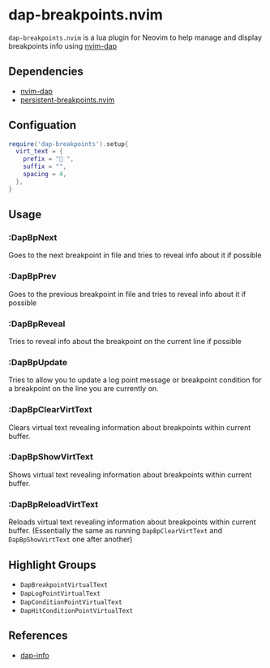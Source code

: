 # dap-breakpoints.nvim

`dap-breakpoints.nvim` is a lua plugin for Neovim to help manage and display breakpoints info using [nvim-dap](https://github.com/mfussenegger/nvim-dap)

## Dependencies

- [nvim-dap](https://github.com/mfussenegger/nvim-dap)
- [persistent-breakpoints.nvim](https://github.com/Weissle/persistent-breakpoints.nvim)

## Configuation

```lua
require('dap-breakpoints').setup{
  virt_text = {
    prefix = "󰻂 ",
    suffix = "",
    spacing = 4,
  },
}
```

## Usage

### :DapBpNext

Goes to the next breakpoint in file and tries to reveal info about it if possible

### :DapBpPrev

Goes to the previous breakpoint in file and tries to reveal info about it if possible

### :DapBpReveal

Tries to reveal info about the breakpoint on the current line if possible

### :DapBpUpdate

Tries to allow you to update a log point message or breakpoint condition for a breakpoint on the line you are currently on.

### :DapBpClearVirtText

Clears virtual text revealing information about breakpoints within current buffer.

### :DapBpShowVirtText

Shows virtual text revealing information about breakpoints within current buffer.

### :DapBpReloadVirtText

Reloads virtual text revealing information about breakpoints within current buffer. (Essentially the same as running `DapBpClearVirtText` and `DapBpShowVirtText` one after another)

## Highlight Groups

- `DapBreakpointVirtualText`
- `DapLogPointVirtualText`
- `DapConditionPointVirtualText`
- `DapHitConditionPointVirtualText`

## References

- [dap-info](https://github.com/jonathan-elize/dap-info.nvim)


